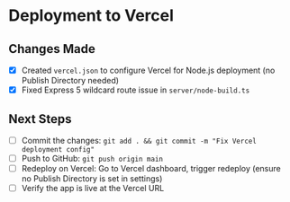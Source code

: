 # Deployment to Vercel

## Changes Made
- [x] Created `vercel.json` to configure Vercel for Node.js deployment (no Publish Directory needed)
- [x] Fixed Express 5 wildcard route issue in `server/node-build.ts`

## Next Steps
- [ ] Commit the changes: `git add . && git commit -m "Fix Vercel deployment config"`
- [ ] Push to GitHub: `git push origin main`
- [ ] Redeploy on Vercel: Go to Vercel dashboard, trigger redeploy (ensure no Publish Directory is set in settings)
- [ ] Verify the app is live at the Vercel URL
